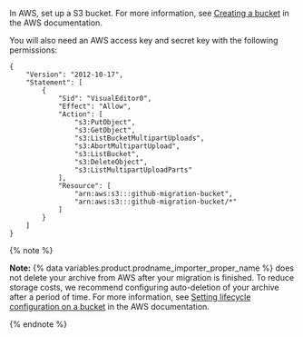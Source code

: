 In AWS, set up a S3 bucket. For more information, see [Creating a bucket](https://docs.aws.amazon.com/AmazonS3/latest/userguide/create-bucket-overview.html) in the AWS documentation.

You will also need an AWS access key and secret key with the following permissions:

```
{
    "Version": "2012-10-17",
    "Statement": [
        {
            "Sid": "VisualEditor0",
            "Effect": "Allow",
            "Action": [
                "s3:PutObject",
                "s3:GetObject",
                "s3:ListBucketMultipartUploads",
                "s3:AbortMultipartUpload",
                "s3:ListBucket",
                "s3:DeleteObject",
                "s3:ListMultipartUploadParts"
            ],
            "Resource": [
                "arn:aws:s3:::github-migration-bucket",
                "arn:aws:s3:::github-migration-bucket/*"
            ]
        }
    ]
}
```

{% note %}

**Note:** {% data variables.product.prodname_importer_proper_name %} does not delete your archive from AWS after your migration is finished. To reduce storage costs, we recommend configuring auto-deletion of your archive after a period of time. For more information, see [Setting lifecycle configuration on a bucket](https://docs.aws.amazon.com/AmazonS3/latest/userguide/how-to-set-lifecycle-configuration-intro.html) in the AWS documentation.

{% endnote %}
